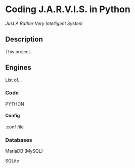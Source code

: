 # Coding J.A.R.V.I.S. in Python
*Just A Rather Very Intelligent System*

## Description
This project...

## Engines
List of...

### Code
PYTHON

#### Config
.conf file

### Databases
MariaDB (MySQL)

SQLite
